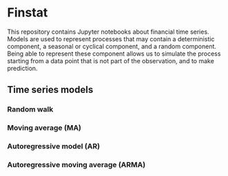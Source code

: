 Finstat
=======
This repository contains Jupyter notebooks about financial time series.
Models are used to represent processes that may contain a deterministic component, a seasonal or cyclical component, and a random component. Being able to represent these component allows us to simulate the process starting from a data point that is not part of the observation, and to make prediction.

## Time series models

### Random walk

### Moving average (MA)

### Autoregressive model (AR)

### Autoregressive moving average (ARMA)
